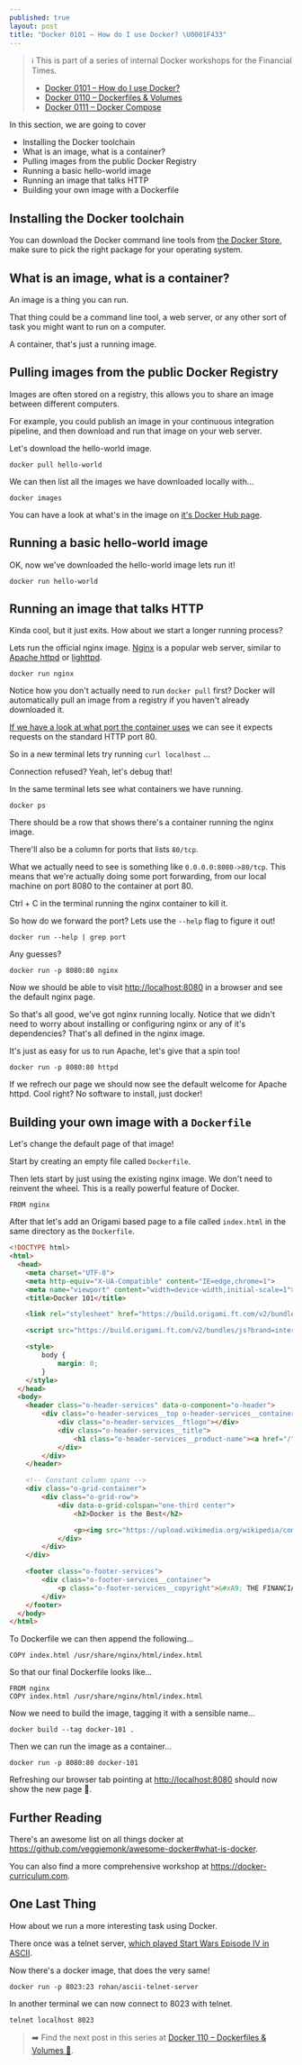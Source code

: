 ```yaml
---
published: true
layout: post
title: "Docker 0101 – How do I use Docker? \U0001F433"
---
```


> ℹ️ This is part of a series of internal Docker workshops for the Financial Times.
> 
> * [Docker 0101 – How do I use Docker?](https://uncomplicated.systems/2018/05/23/docker-101.html)
> * [Docker 0110 – Dockerfiles & Volumes](https://uncomplicated.systems/2018/06/05/docker-0110-dockerfiles-and-volumes.html)
> * [Docker 0111 – Docker Compose](https://uncomplicated.systems/2018/06/19/docker-0111-docker-compose.html)

In this section, we are going to cover

* Installing the Docker toolchain
* What is an image, what is a container?
* Pulling images from the public Docker Registry
* Running a basic hello-world image
* Running an image that talks HTTP
* Building your own image with a Dockerfile

## Installing the Docker toolchain

You can download the Docker command line tools from [the Docker Store](https://store.docker.com/search?type=edition&offering=community), make sure to pick the right package for your operating system.

## What is an image, what is a container?

An image is a thing you can run.

That thing could be a command line tool, a web server, or any other sort of task you might want to run on a computer.

A container, that's just a running image.

## Pulling images from the public Docker Registry

Images are often stored on a registry, this allows you to share an image between different computers.

For example, you could publish an image in your continuous integration pipeline, and then download and run that image on your web server.

Let's download the hello-world image.

```
docker pull hello-world
```

We can then list all the images we have downloaded locally with...

```
docker images
```

You can have a look at what's in the image on [it's Docker Hub page](https://hub.docker.com/_/hello-world/).

## Running a basic hello-world image

OK, now we've downloaded the hello-world image lets run it!

```
docker run hello-world
```

## Running an image that talks HTTP

Kinda cool, but it just exits. How about we start a longer running process?

Lets run the official nginx image. [Nginx](https://nginx.org) is a popular web server, similar to [Apache httpd](https://httpd.apache.org) or [lighttpd](https://www.lighttpd.net).

```
docker run nginx
```

Notice how you don't actually need to run `docker pull` first? Docker will automatically pull an image from a registry if you haven't already downloaded it.

[If we have a look at what port the container uses](https://github.com/nginxinc/docker-nginx/blob/590f9ba27d6d11da346440682891bee6694245f5/mainline/stretch/Dockerfile#L95) we can see it expects requests on the standard HTTP port 80.

So in a new terminal lets try running `curl localhost` ...

Connection refused? Yeah, let's debug that!

In the same terminal lets see what containers we have running.

```
docker ps
```

There should be a row that shows there's a container running the nginx image.

There'll also be a column for ports that lists `80/tcp`.

What we actually need to see is something like `0.0.0.0:8080->80/tcp`. This means that we're actually doing some port forwarding, from our local machine on port 8080 to the container at port 80.

Ctrl + C in the terminal running the nginx container to kill it.

So how do we forward the port? Lets use the `--help` flag to figure it out!

```
docker run --help | grep port
```

Any guesses?

```
docker run -p 8080:80 nginx
```

Now we should be able to visit <http://localhost:8080> in a browser and see the default nginx page.

So that's all good, we've got nginx running locally. Notice that we didn't need to worry about installing or configuring nginx or any of it's dependencies? That's all defined in the nginx image.

It's just as easy for us to run Apache, let's give that a spin too!

```
docker run -p 8080:80 httpd
```

If we refrech our page we should now see the default welcome for Apache httpd. Cool right? No software to install, just docker!

## Building your own image with a `Dockerfile`

Let's change the default page of that image!

Start by creating an empty file called `Dockerfile`.

Then lets start by just using the existing nginx image. We don't need to reinvent the wheel. This is a really powerful feature of Docker.

```docker
FROM nginx
```

After that let's add an Origami based page to a file called `index.html` in the same directory as the `Dockerfile`.

```html
<!DOCTYPE html>
<html>
  <head>
    <meta charset="UTF-8">
    <meta http-equiv="X-UA-Compatible" content="IE=edge,chrome=1">
    <meta name="viewport" content="width=device-width,initial-scale=1">
    <title>Docker 101</title>

    <link rel="stylesheet" href="https://build.origami.ft.com/v2/bundles/css?brand=internal&modules=o-grid@^4.3.8,o-header-services@^2.2.2,o-footer-services@^1.0.1" />

    <script src="https://build.origami.ft.com/v2/bundles/js?brand=internal&modules=o-grid@^4.3.8,o-header-services@^2.2.2,o-footer-services@^1.0.1"></script>

    <style>
        body {
            margin: 0;
        }
    </style>
  </head>
  <body>
    <header class="o-header-services" data-o-component="o-header">
        <div class="o-header-services__top o-header-services__container">
            <div class="o-header-services__ftlogo"></div>
            <div class="o-header-services__title">
                <h1 class="o-header-services__product-name"><a href="/">Docker 101</a></h1>
            </div>
        </div>
    </header>

    <!-- Constant column spans -->
    <div class="o-grid-container">
        <div class="o-grid-row">
            <div data-o-grid-colspan="one-third center">
                <h2>Docker is the Best</h2>

                <p><img src="https://upload.wikimedia.org/wikipedia/commons/thumb/4/4e/Docker_%28container_engine%29_logo.svg/800px-Docker_%28container_engine%29_logo.svg.png"></p>
            </div>
        </div>
    </div>

    <footer class="o-footer-services">
        <div class="o-footer-services__container">
            <p class="o-footer-services__copyright">&#xA9; THE FINANCIAL TIMES LTD. FT and &apos;Financial Times&apos; are trademarks of The Financial Times Ltd.</p>
        </div>
    </footer>
  </body>
</html>
```

To Dockerfile we can then append the following...

```docker
COPY index.html /usr/share/nginx/html/index.html
```

So that our final Dockerfile looks like...

```docker
FROM nginx
COPY index.html /usr/share/nginx/html/index.html
```
Now we need to build the image, tagging it with a sensible name...

```
docker build --tag docker-101 .
```

Then we can run the image as a container...

```
docker run -p 8080:80 docker-101
```

Refreshing our browser tab pointing at <http://localhost:8080> should now show the new page 🚀.

## Further Reading

There's an awesome list on all things docker at <https://github.com/veggiemonk/awesome-docker#what-is-docker>.

You can also find a more comprehensive workshop at <https://docker-curriculum.com>.

## One Last Thing

How about we run a more interesting task using Docker.

There once was a telnet server, [which played Start Wars Episode IV in ASCII](https://www.theregister.co.uk/2001/12/03/ever_wanted_to_see_star/).

Now there's a docker image, that does the very same!

```
docker run -p 8023:23 rohan/ascii-telnet-server
```

In another terminal we can now connect to 8023 with telnet.

```
telnet localhost 8023
```

> ➡️ Find the next post in this series at [Docker 110 – Dockerfiles & Volumes 🐳](https://uncomplicated.systems/2018/06/05/docker-0110-dockerfiles-and-volumes.html).
